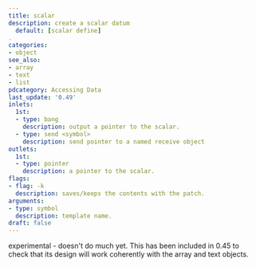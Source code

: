 ```yaml
---
title: scalar
description: create a scalar datum 
  default: [scalar define]
.
categories:
- object
see_also: 
- array
- text
- list
pdcategory: Accessing Data
last_update: '0.49'
inlets:
  1st:
  - type: bang
    description: output a pointer to the scalar.
  - type: send <symbol>
    description: send pointer to a named receive object
outlets:
  1st:
  - type: pointer
    description: a pointer to the scalar.
flags:
- flag: -k
  description: saves/keeps the contents with the patch.
arguments:
- type: symbol
  description: template name.
draft: false
---
```

experimental - doesn't do much yet. This has been included in 0.45 to check that its design will work coherently with the array and text objects.